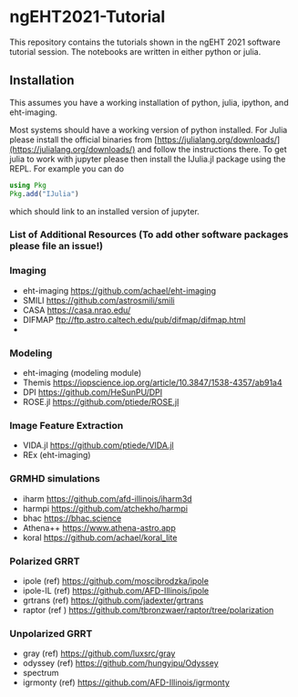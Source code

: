# ngEHT2021-Tutorial


This repository contains the tutorials shown in the ngEHT 2021 software tutorial session. The notebooks are written in either python or julia. 

## Installation

This assumes you have a working installation of python, julia, ipython, and eht-imaging. 

Most systems should have a working version of python installed. For Julia please install the official binaries from [https://julialang.org/downloads/](https://julialang.org/downloads/) and follow the instructions there. To get julia to work with jupyter please then install the IJulia.jl package using the REPL. For example you can do
```julia
using Pkg
Pkg.add("IJulia")
```
which should link to an installed version of jupyter. 


### List of Additional Resources (To add other software packages please file an issue!)



### Imaging 
  - eht-imaging https://github.com/achael/eht-imaging
  - SMILI https://github.com/astrosmili/smili
  - CASA https://casa.nrao.edu/
  - DIFMAP ftp://ftp.astro.caltech.edu/pub/difmap/difmap.html
  - 
### Modeling
  - eht-imaging (modeling module)
  - Themis https://iopscience.iop.org/article/10.3847/1538-4357/ab91a4
  - DPI https://github.com/HeSunPU/DPI
  - ROSE.jl https://github.com/ptiede/ROSE.jl

### Image Feature Extraction
  - VIDA.jl https://github.com/ptiede/VIDA.jl
  - REx (eht-imaging)


### GRMHD simulations
  - iharm https://github.com/afd-illinois/iharm3d 
  - harmpi https://github.com/atchekho/harmpi 
  - bhac https://bhac.science 
  - Athena++ https://www.athena-astro.app 
  - koral https://github.com/achael/koral_lite 
### Polarized GRRT 
  - ipole (ref) https://github.com/moscibrodzka/ipole
  - ipole-IL (ref) https://github.com/AFD-Illinois/ipole
  - grtrans (ref) https://github.com/jadexter/grtrans
  - raptor (ref ) https://github.com/tbronzwaer/raptor/tree/polarization
### Unpolarized GRRT
  - gray (ref) https://github.com/luxsrc/gray
  - odyssey (ref) https://github.com/hungyipu/Odyssey
  - spectrum
  - igrmonty (ref) https://github.com/AFD-Illinois/igrmonty

